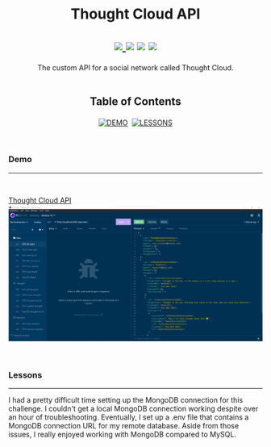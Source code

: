 <h1 align='center'>

**Thought Cloud API**

<div align='center'>
<!-- LICENSE BADGE -->
<a href='https://github.com/devBritt/thought-cloud/blob/main/LICENSE'>
<img src='https://img.shields.io/github/license/devbritt/thought-cloud?color=informational&style=flat-square'>
</a>
<!-- DEPENDENCIES BADGES -->
<img src='https://img.shields.io/github/package-json/dependency-version/devbritt/thought-cloud/dotenv?color=informational&label=dotenv&style=flat-square'>
<img src='https://img.shields.io/github/package-json/dependency-version/devbritt/thought-cloud/express?color=informational&label=express&style=flat-square'>
<img src='https://img.shields.io/github/package-json/dependency-version/devbritt/thought-cloud/mongoose?color=informational&label=mongoose&style=flat-square'>
</div>
</h1>

<div align='center'>
The custom API for a social network called Thought Cloud.
</div>
<br />
<h2 align='center'>

**Table of Contents**
</h2>

<div align='center'>

[![DEMO](https://img.shields.io/badge/DEMO-07bdff?style=for-the-badge)](#demo)&nbsp;&nbsp;[![LESSONS](https://img.shields.io/badge/LESSONS-fe51b0?style=for-the-badge)](#lessons)

</div>
<br />

### Demo
---
<br />

[Thought Cloud API](https://youtu.be/1scMt2WZt6g)
[![Thought Cloud API](/assets/images/app-screenshot.png)](https://youtu.be/1scMt2WZt6g)

<br />

### Lessons
---
I had a pretty difficult time setting up the MongoDB connection for this challenge. 
I couldn't get a local MongoDB connection working despite over an hour of troubleshooting. 
Eventually, I set up a .env file that contains a MongoDB connection URL for my remote database. 
Aside from those issues, I really enjoyed working with MongoDB compared to MySQL.
